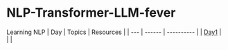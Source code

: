 # NLP-Transformer-LLM-fever
Learning NLP
| Day | Topics | Resources |
| --- | ------ | ---------- |
| [Day1]() |  |           | 
